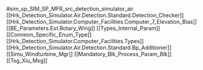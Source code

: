 #sim_sp_SIM_SP_MFR_src_detection_simulator_air
[[Hrk_Detection_Simulator.Air.Detection.Standard.Detection_Checker]]
[[Hrk_Detection_Simulator.Computer_Facilities.Computer_7_Elevation_Bias]]
[[BE_Parameters.Ext.Rotary_Wing]]
[[Types_Internal_Param]]
[[Common_Specific_Enum_Type]]
[[Hrk_Detection_Simulator.Computer_Facilities.Types]]
[[Hrk_Detection_Simulator.Air.Detection.Standard.Bp_Additioner]]
[[Simu_Windturbine_Mgr]]
[[Mandatory_Blk_Process_Param_Blk]]
[[Tsg_Xiu_Msg]]
